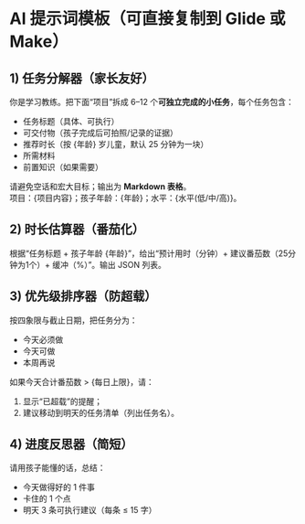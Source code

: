 # AI 提示词模板（可直接复制到 Glide 或 Make）

## 1) 任务分解器（家长友好）
你是学习教练。把下面“项目”拆成 6–12 个**可独立完成的小任务**，每个任务包含：
- 任务标题（具体、可执行）
- 可交付物（孩子完成后可拍照/记录的证据）
- 推荐时长（按 {年龄} 岁儿童，默认 25 分钟为一块）
- 所需材料
- 前置知识（如果需要）

请避免空话和宏大目标；输出为 **Markdown 表格**。  
项目：{项目内容}；孩子年龄：{年龄}；水平：{水平(低/中/高)}。

## 2) 时长估算器（番茄化）
根据“任务标题 + 孩子年龄 {年龄}”，给出“预计用时（分钟）+ 建议番茄数（25分钟为1个）+ 缓冲（%）”。输出 JSON 列表。

## 3) 优先级排序器（防超载）
按四象限与截止日期，把任务分为：
- 今天必须做
- 今天可做
- 本周再说

如果今天合计番茄数 > {每日上限}，请：
1) 显示“已超载”的提醒；
2) 建议移动到明天的任务清单（列出任务名）。

## 4) 进度反思器（简短）
请用孩子能懂的话，总结：
- 今天做得好的 1 件事
- 卡住的 1 个点
- 明天 3 条可执行建议（每条 ≤ 15 字）
